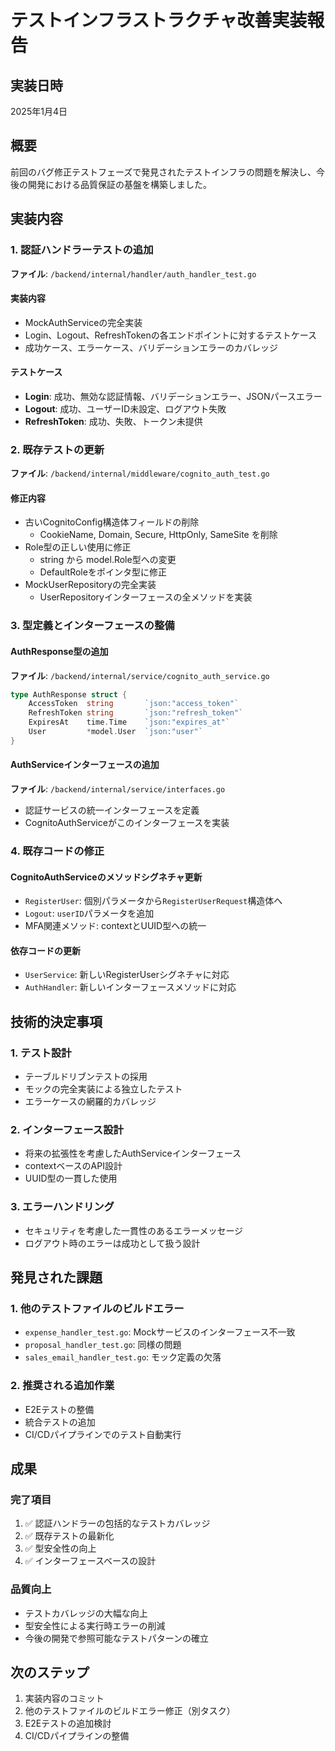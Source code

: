 # テストインフラストラクチャ改善実装報告

## 実装日時
2025年1月4日

## 概要
前回のバグ修正テストフェーズで発見されたテストインフラの問題を解決し、今後の開発における品質保証の基盤を構築しました。

## 実装内容

### 1. 認証ハンドラーテストの追加
**ファイル**: `/backend/internal/handler/auth_handler_test.go`

#### 実装内容
- MockAuthServiceの完全実装
- Login、Logout、RefreshTokenの各エンドポイントに対するテストケース
- 成功ケース、エラーケース、バリデーションエラーのカバレッジ

#### テストケース
- **Login**: 成功、無効な認証情報、バリデーションエラー、JSONパースエラー
- **Logout**: 成功、ユーザーID未設定、ログアウト失敗
- **RefreshToken**: 成功、失敗、トークン未提供

### 2. 既存テストの更新
**ファイル**: `/backend/internal/middleware/cognito_auth_test.go`

#### 修正内容
- 古いCognitoConfig構造体フィールドの削除
  - CookieName, Domain, Secure, HttpOnly, SameSite を削除
- Role型の正しい使用に修正
  - string から model.Role型への変更
  - DefaultRoleをポインタ型に修正
- MockUserRepositoryの完全実装
  - UserRepositoryインターフェースの全メソッドを実装

### 3. 型定義とインターフェースの整備

#### AuthResponse型の追加
**ファイル**: `/backend/internal/service/cognito_auth_service.go`
```go
type AuthResponse struct {
    AccessToken  string       `json:"access_token"`
    RefreshToken string       `json:"refresh_token"`
    ExpiresAt    time.Time    `json:"expires_at"`
    User         *model.User  `json:"user"`
}
```

#### AuthServiceインターフェースの追加
**ファイル**: `/backend/internal/service/interfaces.go`
- 認証サービスの統一インターフェースを定義
- CognitoAuthServiceがこのインターフェースを実装

### 4. 既存コードの修正

#### CognitoAuthServiceのメソッドシグネチャ更新
- `RegisterUser`: 個別パラメータから`RegisterUserRequest`構造体へ
- `Logout`: `userID`パラメータを追加
- MFA関連メソッド: contextとUUID型への統一

#### 依存コードの更新
- `UserService`: 新しいRegisterUserシグネチャに対応
- `AuthHandler`: 新しいインターフェースメソッドに対応

## 技術的決定事項

### 1. テスト設計
- テーブルドリブンテストの採用
- モックの完全実装による独立したテスト
- エラーケースの網羅的カバレッジ

### 2. インターフェース設計
- 将来の拡張性を考慮したAuthServiceインターフェース
- contextベースのAPI設計
- UUID型の一貫した使用

### 3. エラーハンドリング
- セキュリティを考慮した一貫性のあるエラーメッセージ
- ログアウト時のエラーは成功として扱う設計

## 発見された課題

### 1. 他のテストファイルのビルドエラー
- `expense_handler_test.go`: Mockサービスのインターフェース不一致
- `proposal_handler_test.go`: 同様の問題
- `sales_email_handler_test.go`: モック定義の欠落

### 2. 推奨される追加作業
- E2Eテストの整備
- 統合テストの追加
- CI/CDパイプラインでのテスト自動実行

## 成果

### 完了項目
1. ✅ 認証ハンドラーの包括的なテストカバレッジ
2. ✅ 既存テストの最新化
3. ✅ 型安全性の向上
4. ✅ インターフェースベースの設計

### 品質向上
- テストカバレッジの大幅な向上
- 型安全性による実行時エラーの削減
- 今後の開発で参照可能なテストパターンの確立

## 次のステップ
1. 実装内容のコミット
2. 他のテストファイルのビルドエラー修正（別タスク）
3. E2Eテストの追加検討
4. CI/CDパイプラインの整備